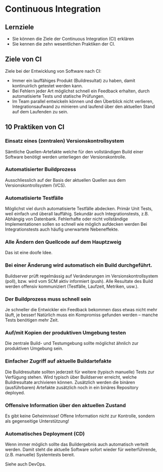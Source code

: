 # Continuous Integration

## Lernziele

* Sie können die Ziele der Continuous Integration (CI) erklären
* Sie kennen die zehn wesentlichen Praktiken der CI.

## Ziele von CI

Ziele bei der Entwicklung von Software nach CI:
  - Immer ein lauffähiges Produkt (Buildresultat) zu haben, damit kontinuirlich getestet werden kann.
  - Bei Fehlern jeder Art möglichst schnell ein Feedback erhalten, durch automatisierte Tests und statische Prüfungen.
  - Im Team parallel entwickeln können und den Überblick nicht verlieren, Integrationsaufwand zu minieren und laufend über den aktuellen Stand auf dem Laufenden zu sein.

## 10 Praktiken von CI

### Einsatz eines (zentralen) Versionskontrollsystem

Sämtliche Quellen-Artefakte welche für den vollständigen Build einer Software benötigt werden unterliegen der Versionskontrolle.

### Automatisierter Buildprozess 

Ausschliesslich auf der Basis der aktuellen Quellen aus dem Versionskontrollsystem (VCS).

### Automatisierte Testfälle

Möglichst viel durch automatisierte Testfälle abdecken.
Primär Unit Tests, weil einfach und überall lauffähig.
Sekundär auch Integrationstests, z.B. Abhängig von Datenbank.
Fehlerhafte oder nicht vollständige Implementationen sollen so schnell wie möglich aufdecken werden
Bei Integrationstests auch häufig unerwartete Nebeneffekte.

### Alle Ändern den Quellcode auf dem Hauptzweig

Das ist eine doofe Idee.

### Bei einer Änderung wird automatisch ein Build durchgeführt.

Buildserver prüft regelmässig auf Veränderungen im Versionskontrollsystem (poll), bzw. wird vom SCM aktiv informiert (push).
Alle Resultate des Build werden offensiv kommuniziert (Testfälle, Laufzeit, Metriken, usw.).

### Der Buildprozess muss schnell sein

Je schneller die Entwickler ein Feedback bekommen dass etwas nicht mehr läuft, je besser!
Natürlich muss ein Kompromiss gefunden werden – manche Tests benötigen mehr Zeit.

### Auf/mit Kopien der produktiven Umgebung testen

Die zentrale Build- und Testumgebung sollte möglichst ähnlich zur produktiven Umgebung sein.

### Einfacher Zugriff auf aktuelle Buildartefakte

Die Buildresultate sollten jederzeit für weitere (typisch manuelle) Tests zur Verfügung stehen.
Wird typisch über Buildserver erreicht, welche Buildresultate archivieren können.
Zusätzlich werden die binären (ausführbaren) Artefakte zusätzlich noch in ein binäres Repository deployed.

### Offensive Information über den aktuellen Zustand

Es gibt keine Geheimnisse! 
Offene Information nicht zur Kontrolle, sondern als gegenseitige Unterstützung!

### Automatisches Deployment (CD)

Wenn immer möglich sollte das Buildergebnis auch automatisch verteilt werden.
Damit steht die aktuelle Software sofort wieder für weiterführende, (z.B. manuelle) Systemtests bereit.

Siehe auch DevOps.
